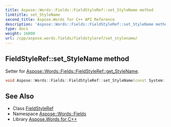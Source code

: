```yaml
---
title: Aspose::Words::Fields::FieldStyleRef::set_StyleName method
linktitle: set_StyleName
second_title: Aspose.Words for C++ API Reference
description: 'Aspose::Words::Fields::FieldStyleRef::set_StyleName method. Setter for Aspose::Words::Fields::FieldStyleRef::get_StyleName in C++.'
type: docs
weight: 16000
url: /cpp/aspose.words.fields/fieldstyleref/set_stylename/
---
```

## FieldStyleRef::set_StyleName method


Setter for [Aspose::Words::Fields::FieldStyleRef::get_StyleName](../get_stylename/).

```cpp
void Aspose::Words::Fields::FieldStyleRef::set_StyleName(const System::String &value)
```

## See Also

* Class [FieldStyleRef](../)
* Namespace [Aspose::Words::Fields](../../)
* Library [Aspose.Words for C++](../../../)
